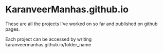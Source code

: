 # KaranveerManhas.github.io

These are all the projects I've worked on so far and published on github pages.

Each project can be accessed by writing karanveermanhas.github.io/folder_name

